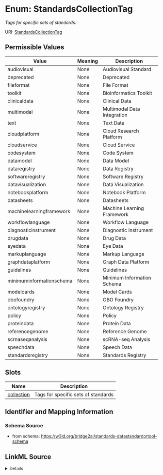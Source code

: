 # Enum: StandardsCollectionTag


_Tags for specific sets of standards._


URI: [StandardsCollectionTag](StandardsCollectionTag)

## Permissible Values

| Value | Meaning | Description |
| --- | --- | --- |
| audiovisual | None | Audiovisual Standard |
| deprecated | None | Deprecated |
| fileformat | None | File Format |
| toolkit | None | Bioinformatics Toolkit |
| clinicaldata | None | Clinical Data |
| multimodal | None | Multimodal Data Integration |
| text | None | Text Data |
| cloudplatform | None | Cloud Research Platform |
| cloudservice | None | Cloud Service |
| codesystem | None | Code System |
| datamodel | None | Data Model |
| dataregistry | None | Data Registry |
| softwareregistry | None | Software Registry |
| datavisualization | None | Data Visualization |
| notebookplatform | None | Notebook Platform |
| datasheets | None | Datasheets |
| machinelearningframework | None | Machine Learning Framework |
| workflowlanguage | None | Workflow Language |
| diagnosticinstrument | None | Diagnostic Instrument |
| drugdata | None | Drug Data |
| eyedata | None | Eye Data |
| markuplanguage | None | Markup Language |
| graphdataplatform | None | Graph Data Platform |
| guidelines | None | Guidelines |
| minimuminformationschema | None | Minimum Information Schema |
| modelcards | None | Model Cards |
| obofoundry | None | OBO Foundry |
| ontologyregistry | None | Ontology Registry |
| policy | None | Policy |
| proteindata | None | Protein Data |
| referencegenome | None | Reference Genome |
| scrnaseqanalysis | None | scRNA-seq Analysis |
| speechdata | None | Speech Data |
| standardsregistry | None | Standards Registry |




## Slots

| Name | Description |
| ---  | --- |
| [collection](collection.md) | Tags for specific sets of standards |






## Identifier and Mapping Information







### Schema Source


* from schema: https://w3id.org/bridge2ai/standards-datastandardortool-schema




## LinkML Source

<details>
```yaml
name: StandardsCollectionTag
description: Tags for specific sets of standards.
from_schema: https://w3id.org/bridge2ai/standards-datastandardortool-schema
rank: 1000
permissible_values:
  audiovisual:
    text: audiovisual
    description: Audiovisual Standard
  deprecated:
    text: deprecated
    description: Deprecated
  fileformat:
    text: fileformat
    description: File Format
  toolkit:
    text: toolkit
    description: Bioinformatics Toolkit
  clinicaldata:
    text: clinicaldata
    description: Clinical Data
  multimodal:
    text: multimodal
    description: Multimodal Data Integration
  text:
    text: text
    description: Text Data
  cloudplatform:
    text: cloudplatform
    description: Cloud Research Platform
  cloudservice:
    text: cloudservice
    description: Cloud Service
  codesystem:
    text: codesystem
    description: Code System
  datamodel:
    text: datamodel
    description: Data Model
  dataregistry:
    text: dataregistry
    description: Data Registry
  softwareregistry:
    text: softwareregistry
    description: Software Registry
  datavisualization:
    text: datavisualization
    description: Data Visualization
  notebookplatform:
    text: notebookplatform
    description: Notebook Platform
  datasheets:
    text: datasheets
    description: Datasheets
  machinelearningframework:
    text: machinelearningframework
    description: Machine Learning Framework
  workflowlanguage:
    text: workflowlanguage
    description: Workflow Language
  diagnosticinstrument:
    text: diagnosticinstrument
    description: Diagnostic Instrument
  drugdata:
    text: drugdata
    description: Drug Data
  eyedata:
    text: eyedata
    description: Eye Data
  markuplanguage:
    text: markuplanguage
    description: Markup Language
  graphdataplatform:
    text: graphdataplatform
    description: Graph Data Platform
  guidelines:
    text: guidelines
    description: Guidelines
  minimuminformationschema:
    text: minimuminformationschema
    description: Minimum Information Schema
  modelcards:
    text: modelcards
    description: Model Cards
  obofoundry:
    text: obofoundry
    description: OBO Foundry
  ontologyregistry:
    text: ontologyregistry
    description: Ontology Registry
  policy:
    text: policy
    description: Policy
  proteindata:
    text: proteindata
    description: Protein Data
  referencegenome:
    text: referencegenome
    description: Reference Genome
  scrnaseqanalysis:
    text: scrnaseqanalysis
    description: scRNA-seq Analysis
  speechdata:
    text: speechdata
    description: Speech Data
  standardsregistry:
    text: standardsregistry
    description: Standards Registry

```
</details>
